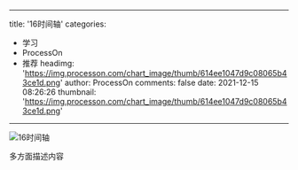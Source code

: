 
---
title: '16时间轴'
categories: 
 - 学习
 - ProcessOn
 - 推荐
headimg: 'https://img.processon.com/chart_image/thumb/614ee1047d9c08065b43ce1d.png'
author: ProcessOn
comments: false
date: 2021-12-15 08:26:26
thumbnail: 'https://img.processon.com/chart_image/thumb/614ee1047d9c08065b43ce1d.png'
---

<div>   
<img class="thumb" alt="16时间轴" src="https://img.processon.com/chart_image/thumb/614ee1047d9c08065b43ce1d.png" referrerpolicy="no-referrer">
<p>多方面描述内容</p>  
</div>
            